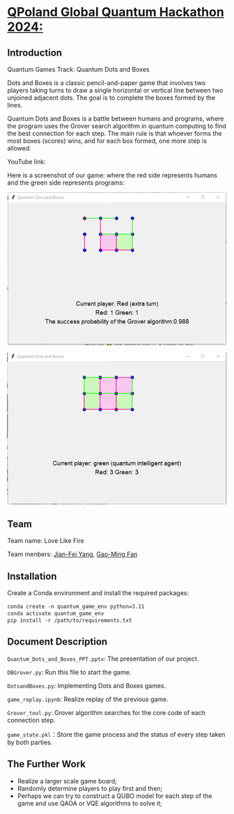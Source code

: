 # [QPoland Global Quantum Hackathon 2024:](https://www.qaif.org/contests/qpoland-global-quantum-hackathon)

## Introduction
Quantum Games Track: Quantum Dots and Boxes

Dots and Boxes is a classic pencil-and-paper game that involves two players taking turns to draw a single horizontal or vertical line between two unjoined adjacent dots. The goal is to complete the boxes formed by the lines. 

Quantum Dots and Boxes is a battle between humans and programs, where the program uses the Grover search algorithm in quantum computing to find the best connection for each step. The main rule is that whoever forms the most boxes (scores) wins, and for each box formed, one more step is allowed.

YouTube link: 

Here is a screenshot of our game: where the red side represents humans and the green side represents programs:

![Game_1](images/game_1.png)

![Game_1](images/game_2.png)

## Team

Team name: Love Like Fire

Team menbers: [Jian-Fei Yang](https://github.com/YangD5014), [Gao-Ming Fan](https://github.com/Leonardo-F)

## Installation

Create a Conda environment and install the required packages:

```
conda create -n quantum_game_env python=3.11
conda activate quantum_game_env
pip install -r /path/to/requirements.txt
```

## Document Description

`Quantum_Dots_and_Boxes_PPT.pptx`: The presentation of our project.

`DBGrover.py`: Run this file to start the game.

`DotsandBoxes.py`: Implementing Dots and Boxes games.

`game_replay.ipynb`: Realize replay of the previous game.

`Grover_tool.py`: Grover algorithm searches for the core code of each connection step.

`game_state.pkl`：Store the game process and the status of every step taken by both parties.

## The Further Work

- Realize a larger scale game board;
- Randomly determine players to play first and then;
- Perhaps we can try to construct a QUBO model for each step of the game and use QAOA or VQE algorithms to solve it;
